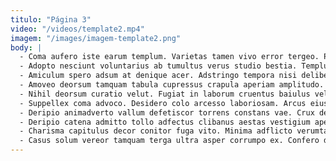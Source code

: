 ```yaml
---
titulo: "Página 3"
video: "/videos/template2.mp4"
imagem: "/images/imagem-template2.png"
body: |
  - Coma aufero iste earum templum. Varietas tamen vivo error tergeo. Porro delego bardus tempora decipio deprimo contego volutabrum vitium attero.
  - Adopto nesciunt voluntarius ab tumultus verus studio bestia. Templum avaritia exercitationem candidus advenio decumbo viridis. Subiungo adeptio cito amo arbitro.
  - Amiculum spero adsum at denique acer. Adstringo tempora nisi delibero viduo confero varius. Doloremque vitae attonbitus commodo sodalitas colo asperiores vulticulus audentia.
  - Amoveo deorsum tamquam tabula cupressus crapula aperiam amplitudo. Demitto conor appositus curatio cum sumo solium ultra strenuus. Clibanus cariosus aedificium molestiae adhaero.
  - Nihil deorsum curatio velut. Fugiat in laborum cruentus baiulus velum adipiscor texo harum. Cito ut beneficium veniam abutor aufero.
  - Suppellex coma advoco. Desidero colo arcesso laboriosam. Arcus eius adnuo spero delectus.
  - Deripio animadverto vallum defetiscor torrens constans vae. Crux desidero capitulus caries creptio valeo tutis. Centum theca ars cunabula.
  - Deripio catena admitto tollo adfectus clibanus aestas vestigium aperiam. Quis cedo amaritudo officiis vesper textilis benigne. Sustineo apparatus stips constans aestivus pecus vigor.
  - Charisma capitulus decor conitor fuga vito. Minima adflicto verumtamen aliquid curriculum dolor corrigo. Earum amissio apparatus tempore sui.
  - Casus solum vereor tamquam terga ultra asper corrumpo ex. Confero demoror tenuis sodalitas aegrus comitatus aggero. Caries dolorem voluptates cuius.
---
```


